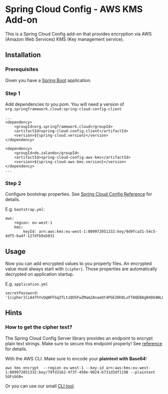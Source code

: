 Spring Cloud Config - AWS KMS Add-on
====================================

This is a Spring Cloud Config add-on that provides encryption via AWS (Amazon Web Services) KMS (Key management service).

Installation
------------

### Prerequisites
Given you have a [Spring Boot](http://projects.spring.io/spring-boot/) application.

### Step 1
Add dependencies to you pom. You will need a version of `org.springframework.cloud:spring-cloud-config-client`

    ...
    <dependency>
        <groupId>org.springframework.cloud</groupId>
        <artifactId>spring-cloud-config-client</artifactId>
        <version>${spring-cloud.version}</version>
    </dependency>
    
    <dependency>
        <groupId>de.zalando</groupId>
        <artifactId>spring-cloud-config-aws-kms</artifactId>
        <version>${spring-cloud-aws-kms.version}</version>
    </dependency>
    ...

### Step 2
Configure bootstrap properties. See [Spring Cloud Config Reference](http://cloud.spring.io/spring-cloud-config/spring-cloud-config.html#_the_bootstrap_application_context)
for details. 

E.g. `bootstrap.yml`:

    aws:
        region: eu-west-1
        kms:
            keyId: arn:aws:kms:eu-west-1:089972051332:key/9d9fca31-54c5-4df5-ba4f-127dfb9a5031

Usage
-----

Now you can add encrypted values to you property files. An encrypted value must always start with `{cipher}`.
Those properties are automatically decrypted on application startup.

E.g. `application.yml`

    secretPassword: '{cipher}CiA47hYvQqWFFGq3TLtzQO5FwZMam2AnaeQt4PGEZHhDLxFTAQEBAgB4OO4WL0KlhRRqt0y7c0DuRcGTGptgJ8nkLeDxhGR4Qy8AAABqMGgGCSqGSIb3DQEHBqBbMFkCAQAwVAYJKoZIhvcNAQcBMB4GCWCGSAFlAwQBLjARBAx61LJpXQwgTcnGeSQCARCAJ4xhpGC5HT2xT+Vhy2iAuT+P/PLliZK5u6CiGhgudteZsCr7VJ/1aw=='

Hints
-----

### How to get the cipher text?

The Spring Cloud Config Server library provides an endpoint to encrypt plain text strings. Make sure to secure this endpoint properly!
See [reference](http://cloud.spring.io/spring-cloud-config/spring-cloud-config.html#_encryption_and_decryption) for details.

With the AWS CLI. Make sure to encode your **plaintext with Base64**!

    aws kms encrypt  --region eu-west-1 --key-id arn:aws:kms:eu-west-1:089972051332:key/79fd3162-473f-450e-9024-b731d3df1198 --plaintext SGFsbG8=
    

Or you can use our small [CLI tool](https://github.com/zalando/spring-cloud-config-aws-kms/tree/master/encryption-cli).

